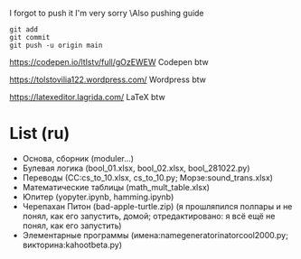 I forgot to push it I'm very sorry
\Also pushing guide
```
git add
git commit
git push -u origin main
```
https://codepen.io/ltlstv/full/gOzEWEW
Codepen btw

https://tolstovilia122.wordpress.com/
Wordpress btw

https://latexeditor.lagrida.com/
LaTeX btw

# List (ru)

- Основа, сборник (moduler\...)
- Булевая логика (bool_01.xlsx, bool_02.xlsx, bool_281022.py)
- Переводы (СС:cs_to_10.xlsx, cs_to_10.py; Морзе:sound_trans.xlsx)
- Математические таблицы (math_mult_table.xlsx)
- Юпитер (yopyter.ipynb, hamming.ipynb)
- Черепахан Питон (bad-apple-turtle.zip) (я прошляпился полпары и не понял, как его запустить, домой; отредактировано: я всё ещё не понял, как его запустить)
- Элементарные программы (имена:namegeneratorinatorcool2000.py; викторина:kahootbeta.py)
